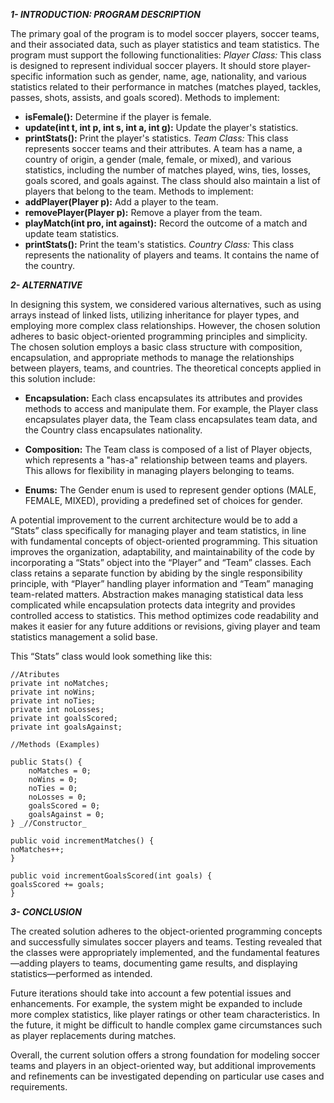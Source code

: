 _**1- INTRODUCTION: PROGRAM DESCRIPTION**_

The primary goal of the program is to model soccer players, soccer teams, and their associated data, such as player statistics and team statistics. The program must support the following functionalities:
_Player Class:_ This class is designed to represent individual soccer players. It should store player-specific information such as gender, name, age, nationality, and various statistics related to their performance in matches (matches played, tackles, passes, shots, assists, and goals scored).
Methods to implement:
+ **isFemale():** Determine if the player is female.
+ **update(int t, int p, int s, int a, int g):** Update the player's statistics.
+ **printStats():** Print the player's statistics.
_Team Class:_ This class represents soccer teams and their attributes. A team has a name, a country of origin, a gender (male, female, or mixed), and various statistics, including the number of matches played, wins, ties, losses, goals scored, and goals against. The class should also maintain a list of players that belong to the team.
Methods to implement:
+ **addPlayer(Player p):** Add a player to the team.
+ **removePlayer(Player p):** Remove a player from the team.
+ **playMatch(int pro, int against):** Record the outcome of a match and update team statistics.
+ **printStats():** Print the team's statistics.
_Country Class:_ This class represents the nationality of players and teams. It contains the name of the country.





_**2- ALTERNATIVE**_

In designing this system, we considered various alternatives, such as using arrays instead of linked lists, utilizing inheritance for player types, and employing more complex class relationships. However, the chosen solution adheres to basic object-oriented programming principles and simplicity.
The chosen solution employs a basic class structure with composition, encapsulation, and appropriate methods to manage the relationships between players, teams, and countries. The theoretical concepts applied in this solution include:  

+ **Encapsulation:** Each class encapsulates its attributes and provides methods to access and manipulate them. For example, the Player class encapsulates player data, the Team class encapsulates team data, and the     Country class encapsulates nationality.
 
+ **Composition:** The Team class is composed of a list of Player objects, which represents a "has-a" relationship between teams and players. This allows for flexibility in managing players belonging to teams.
  
+ **Enums:** The Gender enum is used to represent gender options (MALE, FEMALE, MIXED), providing a predefined set of choices for gender.
  

A potential improvement to the current architecture would be to add a “Stats” class specifically for managing player and team statistics, in line with fundamental concepts of object-oriented programming. This situation improves the organization, adaptability, and maintainability of the code by incorporating a “Stats” object into the “Player” and “Team” classes. Each class retains a separate function by abiding by the single responsibility principle, with “Player” handling player information and “Team” managing team-related matters. Abstraction makes managing statistical data less complicated while encapsulation protects data integrity and provides controlled access to statistics. This method optimizes code readability and makes it easier for any future additions or revisions, giving player and team statistics management a solid base.

This “Stats” class would look something like this:

```
//Atributes
private int noMatches; 
private int noWins; 
private int noTies; 
private int noLosses; 
private int goalsScored; 
private int goalsAgainst;

//Methods (Examples)

public Stats() { 
    noMatches = 0; 
    noWins = 0; 
    noTies = 0; 
    noLosses = 0; 
    goalsScored = 0; 
    goalsAgainst = 0; 
} _//Constructor_

public void incrementMatches() {
noMatches++; 
}

public void incrementGoalsScored(int goals) { 
goalsScored += goals; 
}
```

_**3- CONCLUSION**_

The created solution adheres to the object-oriented programming concepts and successfully simulates soccer players and teams. Testing revealed that the classes were appropriately implemented, and the fundamental features—adding players to teams, documenting game results, and displaying statistics—performed as intended.

Future iterations should take into account a few potential issues and enhancements. For example, the system might be expanded to include more complex statistics, like player ratings or other team characteristics. In the future, it might be difficult to handle complex game circumstances such as player replacements during matches.

Overall, the current solution offers a strong foundation for modeling soccer teams and players in an object-oriented way, but additional improvements and refinements can be investigated depending on particular use cases and requirements.


